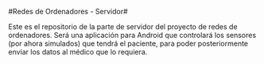 #Redes de Ordenadores - Servidor#

Este es el repositorio de la parte de servidor del proyecto de redes de ordenadores. Será una aplicación para Android que controlará los sensores (por ahora simulados) que tendrá el paciente, para poder posteriormente enviar los datos al médico que lo requiera.